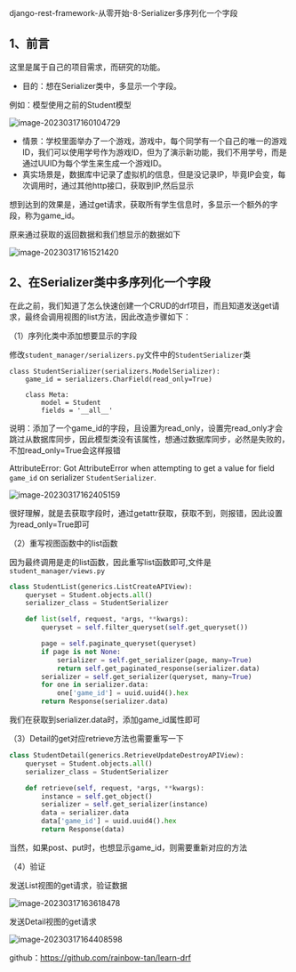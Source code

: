 django-rest-framework-从零开始-8-Serializer多序列化一个字段

## 1、前言

这里是属于自己的项目需求，而研究的功能。

- 目的：想在Serializer类中，多显示一个字段。

例如：模型使用之前的Student模型

![image-20230317160104729](C:\Users\dell\AppData\Roaming\Typora\typora-user-images\image-20230317160104729.png)

- 情景：学校里面举办了一个游戏，游戏中，每个同学有一个自己的唯一的游戏ID，我们可以使用学号作为游戏ID，但为了演示新功能，我们不用学号，而是通过UUID为每个学生来生成一个游戏ID。
- 真实场景是，数据库中记录了虚拟机的信息，但是没记录IP，毕竟IP会变，每次调用时，通过其他http接口，获取到IP,然后显示

想到达到的效果是，通过get请求，获取所有学生信息时，多显示一个额外的字段，称为game_id。

原来通过获取的返回数据和我们想显示的数据如下

![image-20230317161521420](C:\Users\dell\AppData\Roaming\Typora\typora-user-images\image-20230317161521420.png)

## 2、在Serializer类中多序列化一个字段

在此之前，我们知道了怎么快速创建一个CRUD的drf项目，而且知道发送get请求，最终会调用视图的list方法，因此改造步骤如下：

（1）序列化类中添加想要显示的字段

修改`student_manager/serializers.py`文件中的`StudentSerializer`类

```
class StudentSerializer(serializers.ModelSerializer):
    game_id = serializers.CharField(read_only=True)

    class Meta:
        model = Student
        fields = '__all__'
```

说明：添加了一个game_id的字段，且设置为read_only，设置完read_only才会跳过从数据库同步，因此模型类没有该属性，想通过数据库同步，必然是失败的，不加read_only=True会这样报错

AttributeError: Got AttributeError when attempting to get a value for field `game_id` on serializer `StudentSerializer`.

![image-20230317162405159](C:\Users\dell\AppData\Roaming\Typora\typora-user-images\image-20230317162405159.png)

很好理解，就是去获取字段时，通过getattr获取，获取不到，则报错，因此设置为read_only=True即可

（2）重写视图函数中的list函数

因为最终调用是走的list函数，因此重写list函数即可,文件是`student_manager/views.py`

```python
class StudentList(generics.ListCreateAPIView):
    queryset = Student.objects.all()
    serializer_class = StudentSerializer

    def list(self, request, *args, **kwargs):
        queryset = self.filter_queryset(self.get_queryset())

        page = self.paginate_queryset(queryset)
        if page is not None:
            serializer = self.get_serializer(page, many=True)
            return self.get_paginated_response(serializer.data)
        serializer = self.get_serializer(queryset, many=True)
        for one in serializer.data:
            one['game_id'] = uuid.uuid4().hex
        return Response(serializer.data)
```

我们在获取到serializer.data时，添加game_id属性即可

（3）Detail的get对应retrieve方法也需要重写一下

```python
class StudentDetail(generics.RetrieveUpdateDestroyAPIView):
    queryset = Student.objects.all()
    serializer_class = StudentSerializer

    def retrieve(self, request, *args, **kwargs):
        instance = self.get_object()
        serializer = self.get_serializer(instance)
        data = serializer.data
        data['game_id'] = uuid.uuid4().hex
        return Response(data)
```

当然，如果post、put时，也想显示game_id，则需要重新对应的方法

（4）验证

发送List视图的get请求，验证数据

![image-20230317163618478](C:\Users\dell\AppData\Roaming\Typora\typora-user-images\image-20230317163618478.png)

发送Detail视图的get请求

![image-20230317164408598](C:\Users\dell\AppData\Roaming\Typora\typora-user-images\image-20230317164408598.png)

github：https://github.com/rainbow-tan/learn-drf